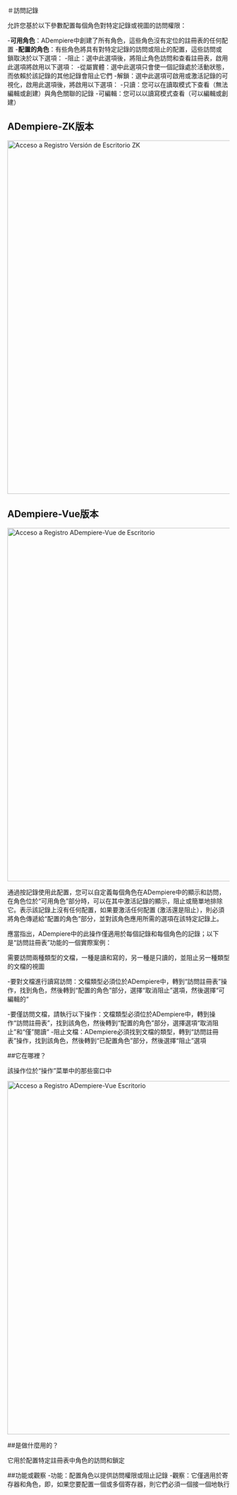 ＃訪問記錄

允許您基於以下參數配置每個角色對特定記錄或視圖的訪問權限：

  -**可用角色**：ADempiere中創建了所有角色，這些角色沒有定位的註冊表的任何配置
  -**配置的角色**：有些角色將具有對特定記錄的訪問或阻止的配置，這些訪問或
  鎖取決於以下選項：
    -阻止：選中此選項後，將阻止角色訪問和查看註冊表，啟用此選項將啟用以下選項：
         -從屬實體：選中此選項只會使一個記錄處於活動狀態，而依賴於該記錄的其他記錄會阻止它們
    -解鎖：選中此選項可啟用或激活記錄的可視化，啟用此選項後，將啟用以下選項：
      -只讀：您可以在讀取模式下查看（無法編輯或創建）與角色關聯的記錄
      -可編輯：您可以以讀寫模式查看（可以編輯或創建）
      
## ADempiere-ZK版本
   
<img :src="$withBase('/images/components/record-access/ZKaccesstorecords.png')" alt="Acceso a Registro Versión de Escritorio ZK" width="800px">
     
## ADempiere-Vue版本

<img :src="$withBase('/images/components/record-access/AD-Vue-AccesoRegistros-Ventana.png')" alt="Acceso a Registro ADempiere-Vue de Escritorio" width="800px">

通過按記錄使用此配置，您可以自定義每個角色在ADempiere中的顯示和訪問，在角色位於“可用角色”部分時，可以在其中激活記錄的顯示，阻止或簡單地排除它。表示該記錄上沒有任何配置，如果要激活任何配置
(激活還是阻止），則必須將角色傳遞給“配置的角色”部分，並對該角色應用所需的選項在該特定記錄上。

應當指出，ADempiere中的此操作僅適用於每個記錄和每個角色的記錄；以下是“訪問註冊表”功能的一個實際案例：

需要訪問兩種類型的文檔，一種是讀和寫的，另一種是只讀的，並阻止另一種類型的文檔的視圖
  
  -要對文檔進行讀寫訪問：文檔類型必須位於ADempiere中，轉到“訪問註冊表”操作，找到角色，然後轉到“配置的角色”部分，選擇“取消阻止”選項，然後選擇“可編輯的“
  
  -要僅訪問文檔，請執行以下操作：文檔類型必須位於ADempiere中，轉到操作“訪問註冊表”，找到該角色，然後轉到“配置的角色”部分，選擇選項“取消阻止”和“僅”閱讀“
  -阻止文檔：ADempiere必須找到文檔的類型，轉到“訪問註冊表”操作，找到該角色，然後轉到“已配置角色”部分，然後選擇“阻止”選項
  
##它在哪裡？

該操作位於“操作”菜單中的那些窗口中

<img :src="$withBase('/images/components/record-access/AD-Vue_MA-Acceso_Registro.png')" alt="Acceso a Registro ADempiere-Vue Escritorio" width="800px">

##是做什麼用的？

它用於配置特定註冊表中角色的訪問和鎖定

##功能或觀察
-功能：配置角色以提供訪問權限或阻止記錄
-觀察：它僅適用於寄存器和角色，即，如果您要配置一個或多個寄存器，則它們必須一個接一個地執行
  
